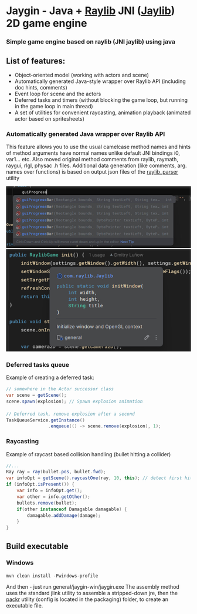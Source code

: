 # Jaygin - Java + [Raylib](https://github.com/raysan5/raylib) JNI ([Jaylib](https://github.com/electronstudio/jaylib)) 2D game engine
### Simple game engine based on raylib (JNI jaylib) using java

## List of features:
- Object-oriented model (working with actors and scene)
- Automatically generated Java-style wrapper over Raylib API (including doc hints, comments)
- Event loop for scene and the actors
- Deferred tasks and timers (without blocking the game loop, but running in the game loop in main thread)
- A set of utilities for convenient raycasting, animation playback (animated actor based on spritesheets)

### Automatically generated Java wrapper over Raylib API

This feature allows you to use the usual camelcase method names and hints of method arguments have normal names unlike default JNI bindings i0, var1... etc.
Also moved original method comments from raylib, raymath, raygui, rlgl, physac .h files.
Additional data generation (like comments, arg. names over functions) is based on output json files of the [raylib_parser](https://github.com/raysan5/raylib/tree/master/parser) utility

![Hints Example](https://github.com/ummo93/Jaygin/blob/master/example.jpg?raw=true)
![Description Example](https://github.com/ummo93/Jaygin/blob/master/example2.jpg?raw=true)

### Deferred tasks queue

Example of creating a deferred task:

```java
// somewhere in the Actor successor class
var scene = getScene();
scene.spawn(explosion); // Spawn explosion animation

// Deferred task, remove explosion after a second
TaskQueueService.getInstance()
                .enqueue(() -> scene.remove(explosion), 1);
```

### Raycasting

Example of raycast based collision handling (bullet hitting a collider)

```java
//...
Ray ray = ray(bullet.pos, bullet.fwd);
var infoOpt = getScene().raycastOne(ray, 10, this); // detect first hit
if (infoOpt.isPresent()) {
    var info = infoOpt.get();
    var other = info.getOther();
    bullets.remove(bullet);
    if(other instanceof Damagable damagable) {
        damagable.addDamage(damage);
    }
}
```

## Build executable
### Windows

    mvn clean install -Pwindows-profile

And then - just run general/jaygin-win/jaygin.exe
The assembly method uses the standard jlink utility to assemble a stripped-down jre, then the [packr](https://github.com/libgdx/packr) utility (config is located in the packaging) folder, to create an executable file.
